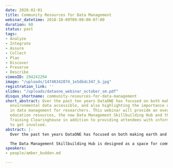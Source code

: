 ```yaml
---
date: 2020-02-01
title: Community Resources for Data Management
webinar_datetime: 2018-10-09T09:00:00-07:00
duration: 60
status: past
tags:
- Analyze
- Integrate
- Assure
- Collect
- Plan
- Discover
- Preserve
- Describe
vimeoID: 294242294
image: "/uploads/14740342074_1e5dbdc347_b.jpg"
registration_link: ''
slides: "/uploads/dataone_webinar_october_sm.pdf"
disqus_shortname: community-resources-for-data-management
short_abstract: Over the past ten years DataONE has focused on both making earth and
  environmental data accessible, and also highlighting the importance of strong skills
  in data management for researchers. This webinar will provide an overview of DataONE
  education resources, the new Data Management Skillbuilding Hub and the Data Management
  Training Clearinghouse in addition to providing attendees with information on how
  to get involved.
abstract: |-
  Over the past ten years DataONE has focused on both making earth and environmental data accessible, and also highlighting the importance of strong skills in data management for researchers. We have published data management education modules, led workshops to develop best practices, created user profiles as exemplars, and have introduced many on-point webinar speakers. As a next step we are moving many of these materials to a community-based platform to increase their use and usability by the research community. Education materials are now being hosted through GitHub on our Data Management Skillbuilding Hub and users can download, edit, and contribute to keeping them updated. Need to make changes to a lesson and want to share them with other instructors? By forking these materials in GitHub and making changes, edits and improvements are accessible to others.

  The Data Management Skillbuilding Hub is designed as a space for community contribution and enhancement. Recognizing the wealth of relevant content in the community, and the importance of discoverability across platforms, we are collaborating with the Data Management Training Clearinghouse to index DataONE resources. Unfamiliar with the DMTClearinghouse? Tune in to learn more! This webinar will provide an overview of DataONE education resources, the new Data Management Skillbuilding Hub and the Data Management Training Clearinghouse in addition to providing attendees with information on how to get involved.
speakers:
- people/amber_budden.md

---
```

